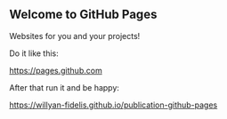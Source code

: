 ## Welcome to GitHub Pages

Websites for you and your projects!

Do it like this:

https://pages.github.com

After that run it and be happy:

https://willyan-fidelis.github.io/publication-github-pages
